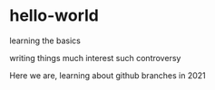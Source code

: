 # hello-world
learning the basics

writing things
much interest
such controversy 

Here we are, learning about github branches in 2021
